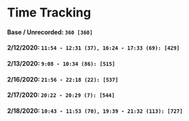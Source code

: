 # Time Tracking
#### Base / Unrecorded: `360 [360]`
#### 2/12/2020: `11:54 - 12:31 (37), 16:24 - 17:33 (69): [429]` 
#### 2/13/2020: `9:08 - 10:34 (86): [515]`
#### 2/16/2020: `21:56 - 22:18 (22): [537]`
#### 2/17/2020: `20:22 - 20:29 (7): [544]`
#### 2/18/2020: `10:43 - 11:53 (70), 19:39 - 21:32 (113): [727]`